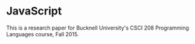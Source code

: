 # JavaScript
This is a research paper for Bucknell University's CSCI 208 Programming Languages course, Fall 2015.  
